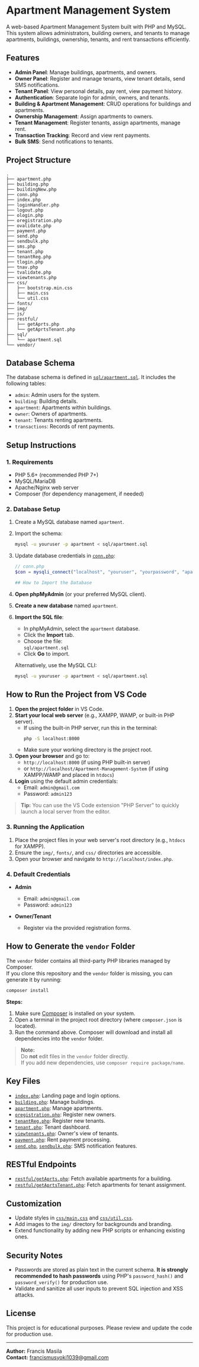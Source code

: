 # Apartment Management System

A web-based Apartment Management System built with PHP and MySQL. This system allows administrators, building owners, and tenants to manage apartments, buildings, ownership, tenants, and rent transactions efficiently.

## Features

- **Admin Panel**: Manage buildings, apartments, and owners.
- **Owner Panel**: Register and manage tenants, view tenant details, send SMS notifications.
- **Tenant Panel**: View personal details, pay rent, view payment history.
- **Authentication**: Separate login for admin, owners, and tenants.
- **Building & Apartment Management**: CRUD operations for buildings and apartments.
- **Ownership Management**: Assign apartments to owners.
- **Tenant Management**: Register tenants, assign apartments, manage rent.
- **Transaction Tracking**: Record and view rent payments.
- **Bulk SMS**: Send notifications to tenants.

## Project Structure

```
.
├── apartment.php
├── building.php
├── buildingNew.php
├── conn.php
├── index.php
├── loginHandler.php
├── logout.php
├── ologin.php
├── oregistration.php
├── ovalidate.php
├── payment.php
├── send.php
├── sendbulk.php
├── sms.php
├── tenant.php
├── tenantReg.php
├── tlogin.php
├── tnav.php
├── tvalidate.php
├── viewtenants.php
├── css/
│   ├── bootstrap.min.css
│   ├── main.css
│   └── util.css
├── fonts/
├── img/
├── js/
├── restful/
│   ├── getAprts.php
│   └── getAprtsTenant.php
├── sql/
│   └── apartment.sql
└── vendor/
```

## Database Schema

The database schema is defined in [`sql/apartment.sql`](sql/apartment.sql). It includes the following tables:

- `admin`: Admin users for the system.
- `building`: Building details.
- `apartment`: Apartments within buildings.
- `owner`: Owners of apartments.
- `tenant`: Tenants renting apartments.
- `transactions`: Records of rent payments.

## Setup Instructions

### 1. Requirements

- PHP 5.6+ (recommended PHP 7+)
- MySQL/MariaDB
- Apache/Nginx web server
- Composer (for dependency management, if needed)

### 2. Database Setup

1. Create a MySQL database named `apartment`.
2. Import the schema:

   ```sh
   mysql -u youruser -p apartment < sql/apartment.sql
   ```

3. Update database credentials in [`conn.php`](conn.php):

   ```php
   // conn.php
   $con = mysqli_connect("localhost", "youruser", "yourpassword", "apartment");

   ## How to Import the Database

1. **Open phpMyAdmin** (or your preferred MySQL client).
2. **Create a new database** named `apartment`.
3. **Import the SQL file**:
   - In phpMyAdmin, select the `apartment` database.
   - Click the **Import** tab.
   - Choose the file:  
     `sql/apartment.sql`
   - Click **Go** to import.

   Alternatively, use the MySQL CLI:
   ```sh
   mysql -u youruser -p apartment < sql/apartment.sql
   ```

## How to Run the Project from VS Code

1. **Open the project folder** in VS Code.
2. **Start your local web server** (e.g., XAMPP, WAMP, or built-in PHP server).
   - If using the built-in PHP server, run this in the terminal:
     ```sh
     php -S localhost:8000
     ```
   - Make sure your working directory is the project root.
3. **Open your browser** and go to:
   - `http://localhost:8000` (if using PHP built-in server)
   - or `http://localhost/Apartment-Management-System` (if using XAMPP/WAMP and placed in `htdocs`)
4. **Login** using the default admin credentials:
   - Email: `admin@gmail.com`
   - Password: `admin123`

> **Tip:** You can use the VS Code extension "PHP Server" to quickly launch a local server from the editor.



### 3. Running the Application

1. Place the project files in your web server's root directory (e.g., `htdocs` for XAMPP).
2. Ensure the `img/`, `fonts/`, and `css/` directories are accessible.
3. Open your browser and navigate to `http://localhost/index.php`.

### 4. Default Credentials

- **Admin**
  - Email: `admin@gmail.com`
  - Password: `admin123`

- **Owner/Tenant**
  - Register via the provided registration forms.


## How to Generate the `vendor` Folder

The `vendor` folder contains all third-party PHP libraries managed by Composer.  
If you clone this repository and the `vendor` folder is missing, you can generate it by running:

```sh
composer install
```

**Steps:**
1. Make sure [Composer](https://getcomposer.org/) is installed on your system.
2. Open a terminal in the project root directory (where `composer.json` is located).
3. Run the command above. Composer will download and install all dependencies into the `vendor` folder.

> **Note:**  
> Do **not** edit files in the `vendor` folder directly.  
> If you add new dependencies, use `composer require package/name`.

## Key Files

- [`index.php`](index.php): Landing page and login options.
- [`building.php`](building.php): Manage buildings.
- [`apartment.php`](apartment.php): Manage apartments.
- [`oregistration.php`](oregistration.php): Register new owners.
- [`tenantReg.php`](tenantReg.php): Register new tenants.
- [`tenant.php`](tenant.php): Tenant dashboard.
- [`viewtenants.php`](viewtenants.php): Owner's view of tenants.
- [`payment.php`](payment.php): Rent payment processing.
- [`send.php`](send.php), [`sendbulk.php`](sendbulk.php): SMS notification features.

## RESTful Endpoints

- [`restful/getAprts.php`](restful/getAprts.php): Fetch available apartments for a building.
- [`restful/getAprtsTenant.php`](restful/getAprtsTenant.php): Fetch apartments for tenant assignment.

## Customization

- Update styles in [`css/main.css`](css/main.css) and [`css/util.css`](css/util.css).
- Add images to the `img/` directory for backgrounds and branding.
- Extend functionality by adding new PHP scripts or enhancing existing ones.

## Security Notes

- Passwords are stored as plain text in the current schema. **It is strongly recommended to hash passwords** using PHP's `password_hash()` and `password_verify()` for production use.
- Validate and sanitize all user inputs to prevent SQL injection and XSS attacks.

## License

This project is for educational purposes. Please review and update the code for production use.

---

**Author:** Francis Masila  
**Contact:** francismusyoki1039@gmail.com
